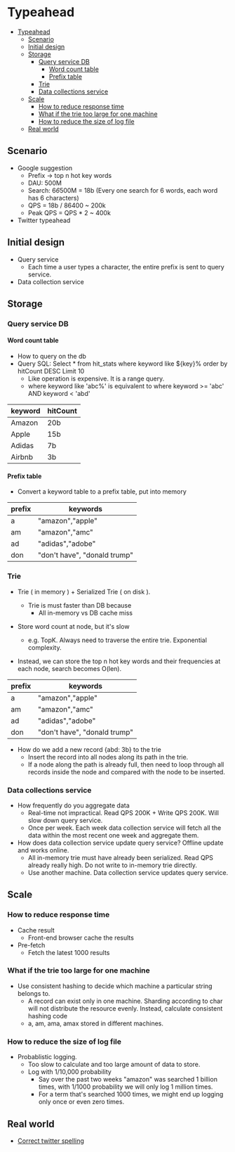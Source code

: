 # Typeahead

<!-- MarkdownTOC -->

- [Typeahead](#typeahead)
	- [Scenario](#scenario)
	- [Initial design](#initial-design)
	- [Storage](#storage)
		- [Query service DB](#query-service-db)
			- [Word count table](#word-count-table)
			- [Prefix table](#prefix-table)
		- [Trie](#trie)
		- [Data collections service](#data-collections-service)
	- [Scale](#scale)
		- [How to reduce response time](#how-to-reduce-response-time)
		- [What if the trie too large for one machine](#what-if-the-trie-too-large-for-one-machine)
		- [How to reduce the size of log file](#how-to-reduce-the-size-of-log-file)
	- [Real world](#real-world)

<!-- /MarkdownTOC -->


## Scenario
* Google suggestion
	- Prefix -> top n hot key words
	- DAU: 500M
	- Search: 6*6*500M = 18b (Every one search for 6 words, each word has 6 characters)
	- QPS = 18b / 86400 ~ 200k
	- Peak QPS = QPS * 2 ~ 400k
* Twitter typeahead

## Initial design
* Query service
	- Each time a user types a character, the entire prefix is sent to query service.
* Data collection service

## Storage
### Query service DB
#### Word count table
* How to query on the db
* Query SQL: Select * from hit_stats where keyword like ${key}% order by hitCount DESC Limit 10
	- Like operation is expensive. It is a range query. 
	- where keyword like 'abc%' is equivalent to where keyword >= 'abc' AND keyword < 'abd'

| keyword | hitCount | 
|---------|----------| 
| Amazon  | 20b      | 
| Apple   | 15b      | 
| Adidas  | 7b       | 
| Airbnb  | 3b       | 

#### Prefix table
* Convert a keyword table to a prefix table, put into memory

| prefix | keywords                     | 
|--------|------------------------------| 
| a      | "amazon","apple"             | 
| am     | "amazon","amc"               | 
| ad     | "adidas","adobe"             | 
| don    | "don't have", "donald trump" | 

### Trie
* Trie ( in memory ) + Serialized Trie ( on disk ). 
	- Trie is must faster than DB because
		+ All in-memory vs DB cache miss

* Store word count at node, but it's slow
	- e.g. TopK. Always need to traverse the entire trie. Exponential complexity.
* Instead, we can store the top n hot key words and their frequencies at each node, search becomes O(len).

| prefix | keywords                     | 
|--------|------------------------------| 
| a      | "amazon","apple"             | 
| am     | "amazon","amc"               | 
| ad     | "adidas","adobe"             | 
| don    | "don't have", "donald trump" | 

* How do we add a new record {abd: 3b} to the trie
	- Insert the record into all nodes along its path in the trie.
	- If a node along the path is already full, then need to loop through all records inside the node and compared with the node to be inserted. 

### Data collections service
* How frequently do you aggregate data
	- Real-time not impractical. Read QPS 200K + Write QPS 200K. Will slow down query service.
	- Once per week. Each week data collection service will fetch all the data within the most recent one week and aggregate them. 
* How does data collection service update query service? Offline update and works online.
	- All in-memory trie must have already been serialized. Read QPS already really high. Do not write to in-memory trie directly. 
	- Use another machine. Data collection service updates query service. 

## Scale
### How to reduce response time
* Cache result
	- Front-end browser cache the results
* Pre-fetch
	- Fetch the latest 1000 results

### What if the trie too large for one machine
* Use consistent hashing to decide which machine a particular string belongs to. 
	- A record can exist only in one machine. Sharding according to char will not distribute the resource evenly. Instead, calculate consistent hashing code 
	- a, am, ama, amax stored in different machines.

### How to reduce the size of log file
* Probablistic logging. 
	- Too slow to calculate and too large amount of data to store. 
	- Log with 1/10,000 probability
		+ Say over the past two weeks "amazon" was searched 1 billion times, with 1/1000 probability we will only log 1 million times. 
		+ For a term that's searched 1000 times, we might end up logging only once or even zero times. 

## Real world
* [Correct twitter spelling](https://blog.twitter.com/engineering/en_us/a/2012/related-queries-and-spelling-corrections-in-search.html)